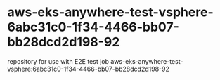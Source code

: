 # aws-eks-anywhere-test-vsphere-6abc31c0-1f34-4466-bb07-bb28dcd2d198-92
repository for use with E2E test job aws-eks-anywhere-test-vsphere:6abc31c0-1f34-4466-bb07-bb28dcd2d198-92

